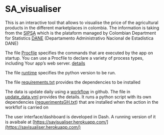 # SA_visualiser
This is an interactive tool that allows to visualise the price of the agricultural products in the different  marketplaces in colombia. The information is taking from the [SIPSA](https://www.dane.gov.co/index.php/servicios-al-ciudadano/servicios-informacion/sipsa)  which is the plataform managed by Colombian Department for Statistics [DANE](https://www.dane.gov.co/) (Departamento Administrativo Nacional de Estadística DANE)

The file [Procfile](https://raw.githubusercontent.com/endorgobio/SA_visualiser/master/Procfile) specifies the commands that are executed by the app on startup. You can use a Procfile to declare a variety of process types, including Your app’s web server. [details](https://devcenter.heroku.com/articles/procfile)

The file [runtime](https://raw.githubusercontent.com/endorgobio/SA_visualiser/master/runtime.txt) specifies the python version to be run.

The file [requirements.txt](https://raw.githubusercontent.com/endorgobio/SA_visualiser/master/requirements.txt) provides the dependencies to be installed

The data is update daily using a [workflow](https://docs.github.com/es/actions/learn-github-actions) in github. The file in [update_data.yml](https://raw.githubusercontent.com/endorgobio/SA_visualiser/31c89961f1f4aff444fe2af3a51de96fd954951c/.github/workflows/update_data.yml) provides the details. It runs a python script with its own dependencies ([requerimentsGH.txt](https://raw.githubusercontent.com/endorgobio/SA_visualiser/master/requerimentsGH.txt)) that are installed when the action in the workflof is carried on

The user interface/dashboard is developed in Dash. A running version of it is avaibale at [https://savisualiser.herokuapp.com/](https://savisualiser.herokuapp.com/)
